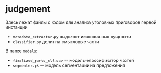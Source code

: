 # judgement

Здесь лежат файлы с кодом для анализа уголовных приговоров первой инстанции

- `metadata_extractor.py` выделяет именованные сущности
- `classifier.py` делит на смысловые части

В папке `models`:
- `finalized_parts_clf.sav` -- модель-классификатор частей
- `segmenter.pk` -- модель сегментации на предложения
